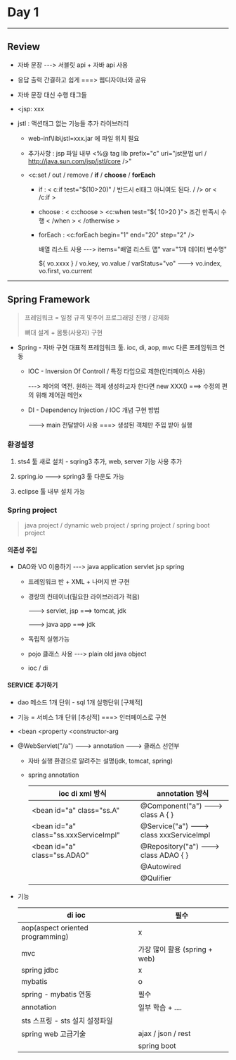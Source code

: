 # Day 1



---

## Review

- 자바 문장  ---> 서블릿 api + 자바 api 사용

- 응답 출력 간결하고 쉽게  ===> 웹디자이너와 공유

- 자바 문장 대신 수행 태그들

- <jsp: xxx

- jstl : 액션태그 없는 기능들 추가 라이브러리 

  - web-inf\lib\jstl=xxx.jar 에 파일 위치 필요
  - 추가사항 : jsp 파일 내부 <%@ tag lib prefix="c" uri="jst문법 url / http://java.sun.com/jsp/jstl/core />"

  - <c:set  /  out  /  remove  /  **if**  /  **choose**  /  **forEach**

    - if : < c:if test="$(10>20)"  /  반드시 el태그 아니여도 된다.  /  />  or < /c:if >

    - choose : < c:choose > <c:when test="${ 10>20 }"> 조건 만족시 수행 < /when > < /otherwise >

    - forEach : <c:forEach begin="1" end="20" step="2" />

      배열 리스트 사용 ---> items="배열 리스트 맵" var="1개 데이터 변수명"

      ${ vo.xxxx } /  vo.key, vo.value  /  varStatus="vo" ---> vo.index, vo.first, vo.current



---



## Spring Framework

> 프레임워크 = 일정 규격 맟주어 프로그래밍 진행 / 강제화
>
> 뼈대 설계 + 몸통(사용자) 구현

- Spring - 자바 구현 대표적 프레임워크 툴. ioc, di, aop, mvc 다른 프레임워크 연동

  - IOC - Inversion Of Controll  /  특정 타입으로 제한(인터페이스 사용)

    ---> 제어의 역전. 원하는 객체 생성하고자 한다면 new XXX()  ===> 수정의 편의 위해 제어권 메인x

  - DI - Dependency Injection  /  IOC 개념 구현 방법

    ---> main 전달받아 사용  ===> 생성된 객체만 주입 받아 실행



### 환경설정

1. sts4 툴 새로 설치 - sqring3 추가, web, server 기능 사용 추가

2. spring.io  ---> spring3 툴 다운도 가능

3. eclipse 툴 내부 설치 가능

   

### Spring project

> java project  /  dynamic web project  /  spring project  /  spring boot project



#### 의존성 주입

- DAO와 VO 이용하기  ---> java  application  servlet  jsp  spring

  - 프레임워크 반 + XML + 나머지 반 구현

  - 경량의 컨테이너(필요한 라이브러리가 적음)

    ---> servlet, jsp ===> tomcat, jdk

    ---> java app ===> jdk

  - 독립적 실행가능

  - pojo 클래스 사용  ---> plain old java object

  - ioc / di

#### SERVICE 추가하기

- dao 메소드 1개 단위 - sql 1개 실행단위  [구체적]
- 기능 = 서비스 1개 단위 [추상적]  ===> 인터페이스로 구현
- <bean <property <constructor-arg

- @WebServlet("/a")  ---> annotation  ---> 클래스 선언부

  - 자바 실행 환경으로 알려주는 설명(jdk, tomcat, spring)

  - spring annotation

    | ioc di xml 방식                        | annotation 방식                          |
    | -------------------------------------- | ---------------------------------------- |
    | <bean id="a" class="ss.A"              | @Component("a")  ---> class A { }        |
    | <bean id="a" class="ss.xxxServiceImpl" | @Service("a")  ---> class xxxServiceImpl |
    | <bean id="a" class="ss.ADAO"           | @Repository("a")  ---> class ADAO { }    |
    |                                        | @Autowired                               |
    |                                        | @Qulifier                                |

- 기능

  | di ioc                           | 필수                          |
  | -------------------------------- | ----------------------------- |
  | aop(aspect oriented programming) | x                             |
  | mvc                              | 가장 많이 활용 (spring + web) |
  | spring jdbc                      | x                             |
  | mybatis                          | o                             |
  | spring - mybatis 연동            | 필수                          |
  | annotation                       | 일부 학습 + ....              |
  | sts 스프링 - sts 설치 설정파일   |                               |
  | spring web 고급기술              | ajax  /  json  /  rest        |
  |                                  | spring boot                   |

  

































